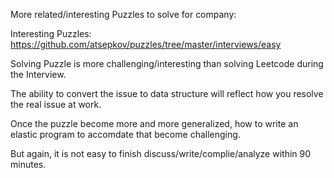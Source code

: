 More related/interesting Puzzles to solve for company: 

Interesting Puzzles:
https://github.com/atsepkov/puzzles/tree/master/interviews/easy

Solving Puzzle is more challenging/interesting than solving Leetcode during the Interview.

The ability to convert the issue to data structure will reflect how you resolve the real issue at work.

Once the puzzle become more and more generalized, how to write an elastic program to accomdate that become challenging. 

But again, it is not easy to finish discuss/write/complie/analyze within 90 minutes.
